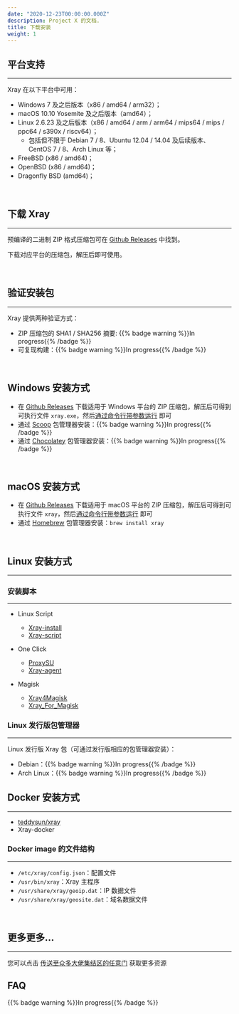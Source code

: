 ```yaml
---
date: "2020-12-23T00:00:00.000Z"
description: Project X 的文档.
title: 下载安装
weight: 1
---
```


## 平台支持

---

Xray 在以下平台中可用：

- Windows 7 及之后版本（x86 / amd64 / arm32）；
- macOS 10.10 Yosemite 及之后版本（amd64）；
- Linux 2.6.23 及之后版本（x86 / amd64 / arm / arm64 / mips64 / mips / ppc64 / s390x / riscv64）；
  - 包括但不限于 Debian 7 / 8、Ubuntu 12.04 / 14.04 及后续版本、CentOS 7 / 8、Arch Linux 等；
- FreeBSD (x86 / amd64)；
- OpenBSD (x86 / amd64)；
- Dragonfly BSD (amd64)；

<br />

## 下载 Xray

---

预编译的二进制 ZIP 格式压缩包可在 [Github Releases](https://github.com/xtls/Xray-core/releases) 中找到。

下载对应平台的压缩包，解压后即可使用。

<br />

## 验证安装包

---

Xray 提供两种验证方式：

- ZIP 压缩包的 SHA1 / SHA256 摘要: {{% badge warning %}}In progress{{% /badge %}}
- 可复现构建：{{% badge warning %}}In progress{{% /badge %}}

<br />

## Windows 安装方式

- 在 [Github Releases](https://github.com/xtls/Xray-core/releases) 下载适用于 Windows 平台的 ZIP 压缩包，解压后可得到可执行文件 `xray.exe`，然后[通过命令行带参数运行](../command) 即可
- 通过 [Scoop](https://scoop.sh) 包管理器安装：{{% badge warning %}}In progress{{% /badge %}}
- 通过 [Chocolatey](https://chocolatey.org) 包管理器安装：{{% badge warning %}}In progress{{% /badge %}}

<br />

## macOS 安装方式

- 在 [Github Releases](https://github.com/xtls/Xray-core/releases) 下载适用于 macOS 平台的 ZIP 压缩包，解压后可得到可执行文件 `xray`，然后[通过命令行带参数运行](../command) 即可
- 通过 [Homebrew](https://brew.sh) 包管理器安装：`brew install xray`

<br />

## Linux 安装方式
---
### 安装脚本
---

- Linux Script
  - [Xray-install](https://github.com/XTLS/Xray-install)
  - [Xray-script](https://github.com/kirin10000/Xray-script)

- One Click
  - [ProxySU](https://github.com/proxysu/ProxySU)
  - [Xray-agent](https://github.com/mack-a/Xray-agent)

- Magisk
  - [Xray4Magisk](https://github.com/CerteKim/Xray4Magisk)
  - [Xray_For_Magisk](https://github.com/E7KMbb/Xray_For_Magisk)


### Linux 发行版包管理器

---

Linux 发行版 Xray 包（可通过发行版相应的包管理器安装）：

- Debian：{{% badge warning %}}In progress{{% /badge %}}
- Arch Linux：{{% badge warning %}}In progress{{% /badge %}}

## Docker 安装方式

---

- [teddysun/xray](https://hub.docker.com/r/teddysun/xray)
- Xray-docker
### Docker image 的文件结构

---

- `/etc/xray/config.json`：配置文件
- `/usr/bin/xray`：Xray 主程序
- `/usr/share/xray/geoip.dat`：IP 数据文件
- `/usr/share/xray/geosite.dat`：域名数据文件

<br />

## 更多更多...

---

您可以点击 [传送至众多大佬集结区的任意门](../../links) 获取更多资源


## FAQ

{{% badge warning %}}In progress{{% /badge %}}
